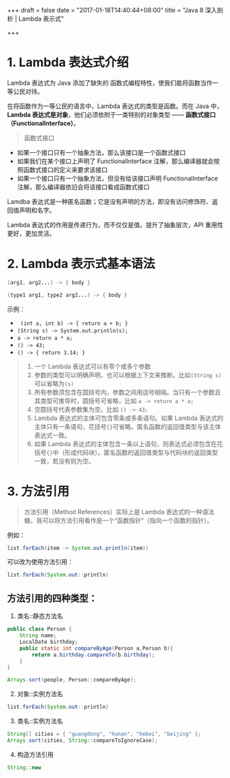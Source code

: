 +++
draft = false
date = "2017-01-18T14:40:44+08:00"
title = "Java 8 深入剖析 | Lambda 表示式"

+++

# 1. Lambda 表达式介绍

Lambda 表达式为 Java 添加了缺失的 函数式编程特性，使我们能将函数当作一等公民对待。

在将函数作为一等公民的语言中，Lambda 表达式的类型是函数。而在 Java 中，__Lambda 表达式是对象__，他们必须依附于一类特别的对象类型 —— __函数式接口（FunctionalInterface）__。

> 函数式接口
* 如果一个接口只有一个抽象方法，那么该接口是一个函数式接口
* 如果我们在某个接口上声明了 FunctionalInterface 注解，那么编译器就会按照函数式接口的定义来要求该接口
* 如果一个接口只有一个抽象方法，但没有给该接口声明 FunctionalInterface 注解，那么编译器依旧会将该接口看成函数式接口

Lamdba 表达式是一种匿名函数；它是没有声明的方法，即没有访问修饰符、返回值声明和名字。

Lambda 表达式的作用是传递行为，而不仅仅是值。提升了抽象层次，API 重用性更好，更加灵活。

# 2. Lambda 表示式基本语法

```Java
(arg1, arg2...) -> { body }

(type1 arg1, type2 arg2...) -> { body }
```
示例：

* ``` (int a, int b) -> { return a + b; }```
* ```(String s) -> System.out.println(s);```
* ```a -> return a * a;```
* ```() -> 43;```
* ```() -> { return 3.14; } ```
> 1. 一个 Lambda 表达式可以有零个或多个参数
> 2. 参数的类型可以明确声明，也可以根据上下文来推断。比如```(String s)```可以省略为```(s)```
> 3. 所有参数须包含在圆括号内，参数之间用逗号相隔。当只有一个参数且其类型可推导时，圆括号可省略，比如 ```a -> return a * a;```
> 4. 空圆括号代表参数集为空。比如 ```() -> 43;```
> 5. Lambda 表达式的主体可包含零条或多条语句。如果 Lambda 表达式的主体只有一条语句，花括号```{}```可省略。匿名函数的返回值类型与该主体表达式一致。
> 6. 如果 Lambda 表达式的主体包含一条以上语句，则表达式必须包含在花括号```{}```中（形成代码块）。匿名函数的返回值类型与代码块的返回类型一致，若没有则为空。

# 3. 方法引用 
> 方法引用（Method References）实际上是 Lambda 表达式的一种语法糖。我可以将方法引用看作是一个“函数指针”（指向一个函数的指针）。

例如：
```Java
list.forEach(item -> System.out.println(item))
```
可以改为使用方法引用：
```Java
list.forEach(System.out::println)
```

## 方法引用的四种类型：

1. 类名::静态方法名
```Java
public class Person {
    String name;
    LocalDate birthday;
    public static int compareByAge(Person a,Person b){
        return a.birthday.compareTo(b.birthday);
    }
}
```
```Java
Arrays.sort(people, Person::compareByAge);
```
2. 对象::实例方法名
```Java
list.forEach(System.out::println)
```
3. 类名::实例方法名
```Java
String[] cities = { "guangdong", "hunan", "hebei", "beijing" };
Arrays.sort(cities, String::compareToIgnoreCase);
```
4. 构造方法引用
```Java
String::new
```
